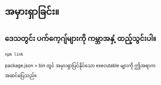 # အမှားရှာခြင်း။

## ဒေသတွင်း ပက်ကေ့ဂျ်များကို ကမ္ဘာအနှံ့ ထည့်သွင်းပါ။

`npm link`

package.json > bin တွင် အမှားရှာပြင်နိုင်သော executable များကို ဤအရာက အဆင်ပြေသည်။